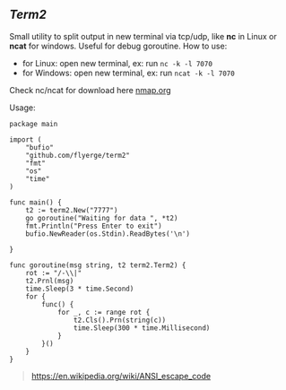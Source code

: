 ## _Term2_

Small utility to split output in new terminal via tcp/udp, like **nc** in Linux or **ncat** for windows. Useful for debug goroutine.
How to use:
 - for Linux: open new terminal, ex: run `nc -k -l 7070` 
 - for Windows: open new terminal, ex: run `ncat -k -l 7070`

Check nc/ncat for download here [nmap.org](https://nmap.org/download.html)

Usage:
```
package main

import (
	"bufio"
	"github.com/flyerge/term2"
	"fmt"
	"os"
	"time"
)

func main() {
	t2 := term2.New("7777")
	go goroutine("Waiting for data ", *t2)
	fmt.Println("Press Enter to exit")
	bufio.NewReader(os.Stdin).ReadBytes('\n')

}

func goroutine(msg string, t2 term2.Term2) {
	rot := "/-\\|"
	t2.Prnl(msg)
	time.Sleep(3 * time.Second)
	for {
		func() {
			for _, c := range rot {
				t2.Cls().Prn(string(c))
				time.Sleep(300 * time.Millisecond)
			}
		}()
	}
}
```


> https://en.wikipedia.org/wiki/ANSI_escape_code
